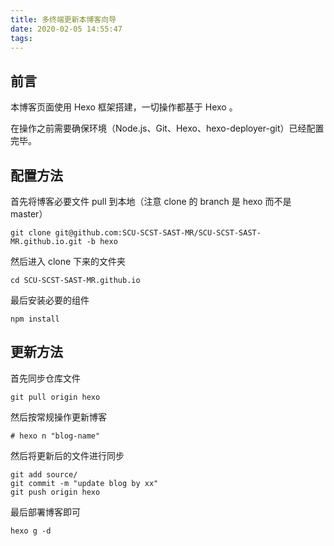 ```yaml
---
title: 多终端更新本博客向导
date: 2020-02-05 14:55:47
tags:
---
```


## 前言

本博客页面使用 Hexo 框架搭建，一切操作都基于 Hexo 。

在操作之前需要确保环境（Node.js、Git、Hexo、hexo-deployer-git）已经配置完毕。

<!--more-->

## 配置方法

首先将博客必要文件 pull 到本地（注意 clone 的 branch 是 hexo 而不是 master）

```
git clone git@github.com:SCU-SCST-SAST-MR/SCU-SCST-SAST-MR.github.io.git -b hexo
```

然后进入 clone 下来的文件夹

```
cd SCU-SCST-SAST-MR.github.io
```

最后安装必要的组件

```
npm install
```

## 更新方法

首先同步仓库文件

```
git pull origin hexo
```

然后按常规操作更新博客

```
# hexo n "blog-name"
```

然后将更新后的文件进行同步

```
git add source/
git commit -m "update blog by xx"
git push origin hexo
```

最后部署博客即可

```
hexo g -d
```

